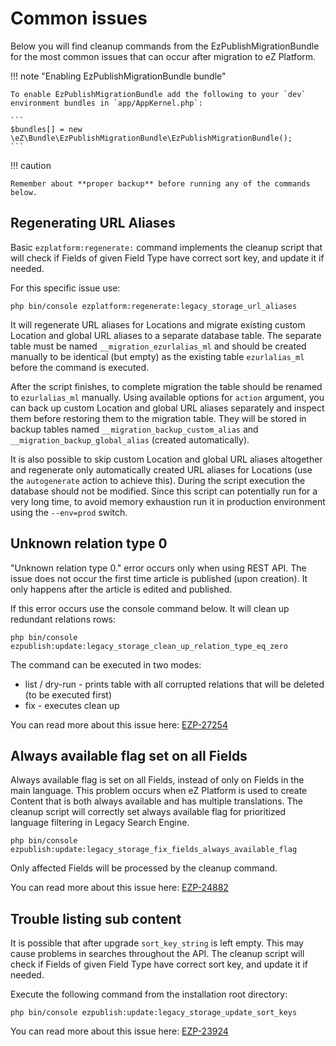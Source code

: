 # Common issues

Below you will find cleanup commands from the EzPublishMigrationBundle for the most common 
issues that can occur after migration to eZ Platform.

!!! note "Enabling EzPublishMigrationBundle bundle"

    To enable EzPublishMigrationBundle add the following to your `dev` environment bundles in `app/AppKernel.php`:

    ```
    $bundles[] = new \eZ\Bundle\EzPublishMigrationBundle\EzPublishMigrationBundle();
    ```

!!! caution

    Remember about **proper backup** before running any of the commands below.

## Regenerating URL Aliases

Basic `ezplatform:regenerate:` command implements the cleanup script that will check if 
Fields of given Field Type have correct sort key, and update it if needed. 

For this specific issue use:

```
php bin/console ezplatform:regenerate:legacy_storage_url_aliases
```

It will regenerate URL aliases for Locations and migrate existing custom Location and 
global URL aliases to a separate database table. The separate table must be named 
`__migration_ezurlalias_ml` and should be created manually to be identical (but empty) 
as the existing table `ezurlalias_ml` before the command is executed.

After the script finishes, to complete migration the table should be renamed to 
`ezurlalias_ml` manually. Using available options for `action` argument, you can back up 
custom Location and global URL aliases separately and inspect them before restoring them 
to the migration table. They will be stored in backup tables named 
`__migration_backup_custom_alias` and `__migration_backup_global_alias` (created 
automatically).

It is also possible to skip custom Location and global URL aliases altogether and 
regenerate only automatically created URL aliases for Locations (use the `autogenerate` 
action to achieve this). During the script execution the database should not be modified. 
Since this script can potentially run for a very long time, to avoid memory exhaustion run 
it in production environment using the `--env=prod` switch.

## Unknown relation type 0

"Unknown relation type 0." error occurs only when using REST API. The issue does not occur 
the first time article is published (upon creation). It only happens after the article is 
edited and published.

If this error occurs use the console command below. It will clean up redundant relations rows:

```
php bin/console ezpublish:update:legacy_storage_clean_up_relation_type_eq_zero
```
The command can be executed in two modes:

- list / dry-run - prints table with all corrupted relations that will be deleted (to be executed first)
- fix - executes clean up

You can read more about this issue here: [EZP-27254](https://jira.ez.no/browse/EZP-27254)

## Always available flag set on all Fields

Always available flag is set on all Fields, instead of only on Fields in the main 
language. This problem occurs when eZ Platform is used to create Content that is both 
always available and has multiple translations. The cleanup script will correctly set 
always available flag for prioritized language filtering in Legacy Search Engine.

```
php bin/console ezpublish:update:legacy_storage_fix_fields_always_available_flag
```

Only affected Fields will be processed by the cleanup command.

You can read more about this issue here: [EZP-24882](https://jira.ez.no/browse/EZP-24882)

## Trouble listing sub content

It is possible that after upgrade `sort_key_string` is left empty. This may cause problems 
in searches throughout the API. The cleanup script will check if Fields of given Field 
Type have correct sort key, and update it if needed.

Execute the following command from the installation root directory:

```
php bin/console ezpublish:update:legacy_storage_update_sort_keys
```

You can read more about this issue here: [EZP-23924](https://jira.ez.no/browse/EZP-23924)